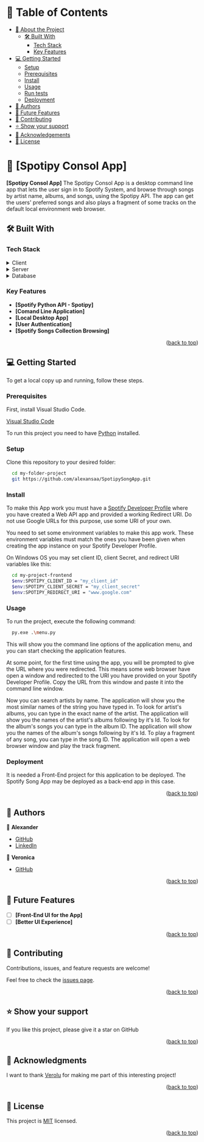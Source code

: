 <a name="readme-top"></a>

# 📗 Table of Contents

- [📖 About the Project](#about-project)
  - [🛠 Built With](#built-with)
    - [Tech Stack](#tech-stack)
    - [Key Features](#key-features)
- [💻 Getting Started](#getting-started)
  - [Setup](#setup)
  - [Prerequisites](#prerequisites)
  - [Install](#install)
  - [Usage](#usage)
  - [Run tests](#run-tests)
  - [Deployment](#triangular_flag_on_post-deployment)
- [👥 Authors](#authors)
- [🔭 Future Features](#future-features)
- [🤝 Contributing](#contributing)
- [⭐️ Show your support](#support)
- [🙏 Acknowledgements](#acknowledgements)
- [📝 License](#license)

# 📖 [Spotipy Consol App] <a name="about-project"></a>

**[Spotipy Consol App]**
The Spotipy Consol App is a desktop command line app that lets the user sign in to Spotify System, and browse through songs by artist name, albums, and songs, using the Spotipy API. The app can get the users' preferred songs and also plays a fragment of some tracks on the default local environment web browser.

## 🛠 Built With <a name="built-with"></a>

### Tech Stack <a name="tech-stack"></a>

<details>
  <summary>Client</summary>
  <ul>
    <li><a href="https://learn.microsoft.com/es-es/windows-server/administration/windows-commands/cmd">CMD</a></li>
  </ul>
</details>

<details>
  <summary>Server</summary>
  <ul>
    <li><a href="">N/A</a></li>
  </ul>
</details>

<details>
<summary>Database</summary>
  <ul>
    <li><a href="">N/A</a></li>
  </ul>
</details>

### Key Features <a name="key-features"></a>

- **[Spotify Python API - Spotipy]**
- **[Comand Line Application]**
- **[Local Desktop App]**
- **[User Authentication]**
- **[Spotify Songs Collection Browsing]**

<p align="right">(<a href="#readme-top">back to top</a>)</p>

## 💻 Getting Started <a name="getting-started"></a>

To get a local copy up and running, follow these steps.

### Prerequisites

First, install Visual Studio Code.

<a href="https://code.visualstudio.com/">Visual Studio Code</a>

To run this project you need to have <a href="https://www.python.org/">Python</a> installed.

### Setup

Clone this repository to your desired folder:

```sh
  cd my-folder-project
  git https://github.com/alexansaa/SpotipySongApp.git
```

### Install

To make this App work you must have a <a href="https://developer.spotify.com/documentation/web-api">Spotify Developer Profile</a> where you have created a Web API app and provided a working Redirect URI. Do not use Google URLs for this purpose, use some URI of your own.

You need to set some environment variables to make this app work. These environment variables must match the ones you have been given when creating the app instance on your Spotify Developer Profile.

On Windows OS you may set client ID, client Secret, and redirect URI variables like this:

```sh
  cd my-project-frontend
  $env:SPOTIPY_CLIENT_ID = "my_client_id"
  $env:SPOTIPY_CLIENT_SECRET = "my_client_secret"
  $env:SPOTIPY_REDIRECT_URI = "www.google.com"
```

### Usage

To run the project, execute the following command:

```sh
  py.exe .\menu.py
```

This will show you the command line options of the application menu, and you can start checking the application features.

At some point, for the first time using the app, you will be prompted to give the URL where you were redirected. This means some web browser have open a window and redirected to the URI you have provided on your Spotify Developer Profile. Copy the URL from this window and paste it into the command line window.

Now you can search artists by name. The application will show you the most similar names of the string you have typed in.
To look for artist's albums, you can type in the exact name of the artist. The application will show you the names of the artist's albums following by it's Id.
To look for the album's songs you can type in the album ID. The application will show you the names of the album's songs following by it's Id.
To play a fragment of any song, you can type in the song ID. The application will open a web browser window and play the track fragment.


### Deployment

It is needed a Front-End project for this application to be deployed. The Spotify Song App may be deployed as a back-end app in this case.

<p align="right">(<a href="#readme-top">back to top</a>)</p>

<!-- AUTHORS -->

## 👥 Authors <a name="authors"></a>

👤 **Alexander**

- [GitHub](https://github.com/alexansaa)
- [LinkedIn](https://www.linkedin.com/in/alexander-saavedra-garcia/)

👤 **Veronica**

- [GitHub](https://github.com/Verolu)

<p align="right">(<a href="#readme-top">back to top</a>)</p>

<!-- FUTURE FEATURES -->

## 🔭 Future Features <a name="future-features"></a>

- [ ] **[Front-End UI for the App]**
- [ ] **[Better UI Experience]**

<p align="right">(<a href="#readme-top">back to top</a>)</p>

<!-- CONTRIBUTING -->

## 🤝 Contributing <a name="contributing"></a>

Contributions, issues, and feature requests are welcome!

Feel free to check the [issues page](https://github.com/alexansaa/SpotipySongApp/issues).

<p align="right">(<a href="#readme-top">back to top</a>)</p>

## ⭐️ Show your support <a name="support"></a>

If you like this project, please give it a star on GitHub

<p align="right">(<a href="#readme-top">back to top</a>)</p>

## 🙏 Acknowledgments <a name="acknowledgements"></a>

I want to thank <a href="https://github.com/Verolu">Verolu</a> for making me part of this interesting project!

<p align="right">(<a href="#readme-top">back to top</a>)</p>

<!-- LICENSE -->

## 📝 License <a name="license"></a>

This project is [MIT](./LICENSE.md) licensed.

<p align="right">(<a href="#readme-top">back to top</a>)</p>
